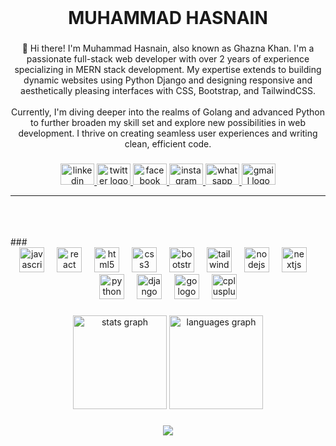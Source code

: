 <br clear="both">

<h1 align="center">MUHAMMAD HASNAIN</h1>

###

<p align="center">👋 Hi there! I'm Muhammad Hasnain, also known as Ghazna Khan. I'm a passionate full-stack web developer with over 2 years of experience specializing in MERN stack development. My expertise extends to building dynamic websites using Python Django and designing responsive and aesthetically pleasing interfaces with CSS, Bootstrap, and TailwindCSS.<br><br>Currently, I'm diving deeper into the realms of Golang and advanced Python to further broaden my skill set and explore new possibilities in web development. I thrive on creating seamless user experiences and writing clean, efficient code.</p>

###

<div align="center">
  <a href="https://www.linkedin.com/in/muhamamd-hasnain-518b26294/" target="_blank">
    <img src="https://raw.githubusercontent.com/maurodesouza/profile-readme-generator/master/src/assets/icons/social/linkedin/default.svg" width="54" height="34" alt="linkedin logo"  />
  </a>
  <a href="https://twitter.com/mhghazna" target="_blank">
    <img src="https://raw.githubusercontent.com/maurodesouza/profile-readme-generator/master/src/assets/icons/social/twitter/default.svg" width="54" height="34" alt="twitter logo"  />
  </a>
  <a href="https://web.facebook.com/mhghazna" target="_blank">
    <img src="https://raw.githubusercontent.com/maurodesouza/profile-readme-generator/master/src/assets/icons/social/facebook/default.svg" width="54" height="34" alt="facebook logo"  />
  </a>
  <a href="https://www.instagram.com/muhammadhasnaing/" target="_blank">
    <img src="https://raw.githubusercontent.com/maurodesouza/profile-readme-generator/master/src/assets/icons/social/instagram/default.svg" width="54" height="34" alt="instagram logo"  />
  </a>
  <a href="https://api.whatsapp.com/send/?phone=%2B923251857693&text&type=phone_number&app_absent=0" target="_blank">
    <img src="https://raw.githubusercontent.com/maurodesouza/profile-readme-generator/master/src/assets/icons/social/whatsapp/default.svg" width="54" height="34" alt="whatsapp logo"  />
  </a>
  <a href="muhammadhasnainghazna@gmail.com" target="_blank">
    <img src="https://raw.githubusercontent.com/maurodesouza/profile-readme-generator/master/src/assets/icons/social/gmail/default.svg" width="54" height="34" alt="gmail logo"  />
  </a>
</div>
<hr />
<br />
<br />
<br />
###

<div align="center">
  <img src="https://cdn.jsdelivr.net/gh/devicons/devicon/icons/javascript/javascript-original.svg" height="40" alt="javascript logo"  />
  <img width="12" />
  <img src="https://cdn.jsdelivr.net/gh/devicons/devicon/icons/react/react-original.svg" height="40" alt="react logo"  />
  <img width="12" />
  <img src="https://cdn.jsdelivr.net/gh/devicons/devicon/icons/html5/html5-original.svg" height="40" alt="html5 logo"  />
  <img width="12" />
  <img src="https://cdn.jsdelivr.net/gh/devicons/devicon/icons/css3/css3-original.svg" height="40" alt="css3 logo"  />
  <img width="12" />
  <img src="https://cdn.jsdelivr.net/gh/devicons/devicon/icons/bootstrap/bootstrap-original.svg" height="40" alt="bootstrap logo"  />
  <img width="12" />
  <img src="https://cdn.jsdelivr.net/gh/devicons/devicon/icons/tailwindcss/tailwindcss-original-wordmark.svg" height="40" alt="tailwindcss logo"  />
  <img width="12" />
  <img src="https://cdn.jsdelivr.net/gh/devicons/devicon/icons/nodejs/nodejs-original.svg" height="40" alt="nodejs logo"  />
  <img width="12" />
  <img src="https://cdn.jsdelivr.net/gh/devicons/devicon/icons/nextjs/nextjs-original.svg" height="40" alt="nextjs logo"  />
  <img width="12" />
  <img src="https://cdn.jsdelivr.net/gh/devicons/devicon/icons/python/python-original.svg" height="40" alt="python logo"  />
  <img width="12" />
  <img src="https://cdn.jsdelivr.net/gh/devicons/devicon/icons/django/django-plain.svg" height="40" alt="django logo"  />
  <img width="12" />
  <img src="https://cdn.jsdelivr.net/gh/devicons/devicon/icons/go/go-original.svg" height="40" alt="go logo"  />
  <img width="12" />
  <img src="https://cdn.jsdelivr.net/gh/devicons/devicon/icons/cplusplus/cplusplus-original.svg" height="40" alt="cplusplus logo"  />
</div>

###

<div align="center">
  <img src="https://github-readme-stats.vercel.app/api?username=mhgkhan&hide_title=false&hide_rank=false&show_icons=true&include_all_commits=true&count_private=true&disable_animations=false&theme=dracula&locale=en&hide_border=false&order=1" height="150" alt="stats graph"  />
  <img src="https://github-readme-stats.vercel.app/api/top-langs?username=mhgkhan&locale=en&hide_title=false&layout=compact&card_width=320&langs_count=5&theme=dracula&hide_border=false&order=2" height="150" alt="languages graph"  />
</div>

###

<div align="center">
  <img src="https://profile-counter.glitch.me/mhgkhan/count.svg?"  />
</div>

###

###
